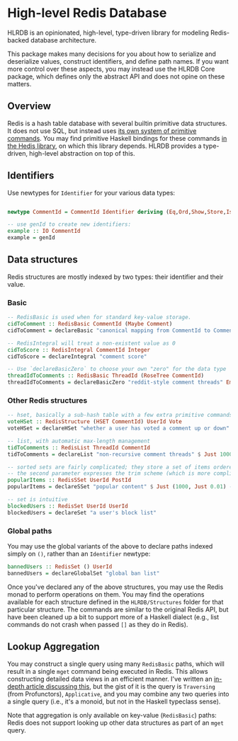 # High-level Redis Database

HLRDB is an opinionated, high-level, type-driven library for modeling Redis-backed database architecture.

This package makes many decisions for you about how to serialize and deserialize values, construct identifiers, and define path names. If you want more control over these aspects, you may instead use the HLRDB Core package, which defines only the abstract API and does not opine on these matters.


## Overview

Redis is a hash table database with several builtin primitive data structures. It does not use SQL, but instead uses [its own system of primitive commands](https://redis.io/commands). You may find primitive Haskell bindings for these commands [in the Hedis library](https://hackage.haskell.org/package/hedis), on which this library depends. HLRDB provides a type-driven, high-level abstraction on top of this.

## Identifiers

Use newtypes for `Identifier` for your various data types:

```haskell

newtype CommentId = CommentId Identifier deriving (Eq,Ord,Show,Store,IsIdentifier)

-- use genId to create new identifiers:
example :: IO CommentId
example = genId
```

## Data structures

Redis structures are mostly indexed by two types: their identifier and their value.

### Basic

```haskell
-- RedisBasic is used when for standard key-value storage.
cidToComment :: RedisBasic CommentId (Maybe Comment)
cidToComment = declareBasic "canonical mapping from CommentId to Comment"

-- RedisIntegral will treat a non-existent value as 0
cidToScore :: RedisIntegral CommentId Integer
cidToScore = declareIntegral "comment score"

-- Use `declareBasicZero` to choose your own "zero" for the data type
threadIdToComments :: RedisBasic ThreadId (RoseTree CommentId)
threadIdToComments = declareBasicZero "reddit-style comment threads" Empty
```

### Other Redis structures

```haskell
-- hset, basically a sub-hash table with a few extra primitive commands
voteHSet :: RedisStructure (HSET CommentId) UserId Vote
voteHSet = declareHSet "whether a user has voted a comment up or down"

-- list, with automatic max-length management
tidToComments :: RedisList ThreadId CommentId
tidToComments = declareList "non-recursive comment threads" $ Just 1000

-- sorted sets are fairly complicated; they store a set of items ordered by score.
-- the second parameter expresses the trim scheme (which is more complicated than List due to Redis's API)
popularItems :: RedisSSet UserId PostId
popularItems = declareSSet "popular content" $ Just (1000, Just 0.01) -- 1k max; trim with probability 0.01

-- set is intuitive
blockedUsers :: RedisSet UserId UserId
blockedUsers = declareSet "a user's block list"

```

### Global paths

You may use the global variants of the above to declare paths indexed simply on `()`, rather than an `Identifier` newtype:

```haskell
bannedUsers :: RedisSet () UserId
bannedUsers = declareGlobalSet "global ban list"
```

Once you've declared any of the above structures, you may use the Redis monad to perform operations on them. You may find the operations available for each structure defined in the `HLRDB/Structures` folder for that particular structure. The commands are similar to the original Redis API, but have been cleaned up a bit to support more of a Haskell dialect (e.g., list commands do not crash when passed `[]` as they do in Redis).

## Lookup Aggregation

You may construct a single query using many `RedisBasic` paths, which will result in a single `mget` command being executed in Redis. This allows constructing detailed data views in an efficient manner. I've written an [in-depth article discussing this](https://identicalsnowflake.github.io/QueryAggregation.html), but the gist of it is the query is `Traversing` (from Profunctors), `Applicative`, and you may combine any two queries into a single query (i.e., it's a monoid, but not in the Haskell typeclass sense).

Note that aggregation is only available on key-value (`RedisBasic`) paths: Redis does not support looking up other data structures as part of an `mget` query.

